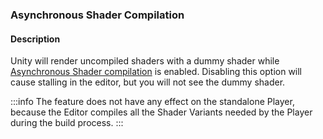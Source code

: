 ### Asynchronous Shader Compilation
#### Description
Unity will render uncompiled shaders with a dummy shader while [Asynchronous Shader compilation](https://docs.unity3d.com/Manual/AsynchronousShaderCompilation.html) is enabled. Disabling this option will cause stalling in the editor, but you will not see the dummy shader.  

:::info
The feature does not have any effect on the standalone Player, because the Editor compiles all the Shader Variants needed by the Player during the build process.
:::